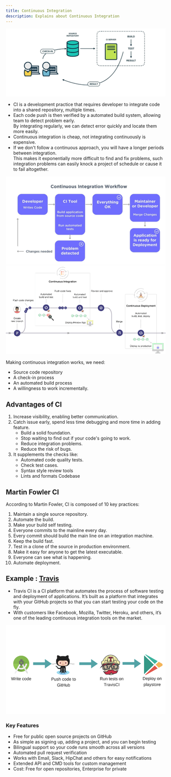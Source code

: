 ```yaml
---
title: Continuous Integration
description: Explains about Continuous Integration
---
```

![Continuous Integration](../assets/images/ci.jpg)


- CI is a development practice that requires developer to integrate code into a shared repository, multiple times.
- Each code push is then verified by a automated build system, allowing team to detect problem early.  
  By integrating regularly, we can detect error quickly and locate them more easily.
- Continuous integration is cheap, not integrating continuously is expensive.
- If we don't follow a continuous approach, you will have a longer periods between integration.  
  This makes it exponentially more difficult to find and fix problems, such integration problems can easily knock a project of schedule or cause it to fail altogether.

![CI Workflow](../assets/images/ci-workflow.jpg)
![CI Workflow](../assets/images/ci-flow.png)


Making continuous integration works, we need:

- Source code repository
- A check-in process
- An automated build process
- A willingness to work incrementally.

## Advantages of CI
1. Increase visibility, enabling better communication.
2. Catch issue early, spend less time debugging and more time in adding feature.
    - Build a solid foundation.
    - Stop waiting to find out if your code's going to work.
    - Reduce integration problems.
    - Reduce the risk of bugs.
3. It supplements the checks like:
    - Automated code quality tests.
    - Check test cases.
    - Syntax style review tools
    - Lints and formats Codebase

## Martin Fowler CI
According to Martin Fowler, CI is composed of 10 key practices:

1. Maintain a single source repository.
2. Automate the build.
3. Make your build self testing.
4. Everyone commits to the mainline every day.
5. Every commit should build the main line on an integration machine.
6. Keep the build fast.
7. Test in a clone of the source in production environment.
8. Make it easy for anyone to get the latest executable.
9. Everyone can see what is happening.
10. Automate deployment.

## Example : [Travis](https://travis-ci.org/)
- Travis CI is a CI platform that automates the process of software testing and deployment of applications. It’s built as a platform that integrates with your GitHub projects so that you can start testing your code on the fly. 
- With customers like Facebook, Mozilla, Twitter, Heroku, and others, it’s one of the leading continuous integration tools on the market.

![Travis CI](../assets/images/travis-ci-example.png)

### Key Features

- Free for public open source projects on GitHub
- As simple as signing up, adding a project, and you can begin testing
- Bilingual support so your code runs smooth across all versions
- Automated pull request verification
- Works with Email, Slack, HipChat and others for easy notifications
- Extended API and CMD tools for custom management
- Cost: Free for open repositories, Enterprise for private

